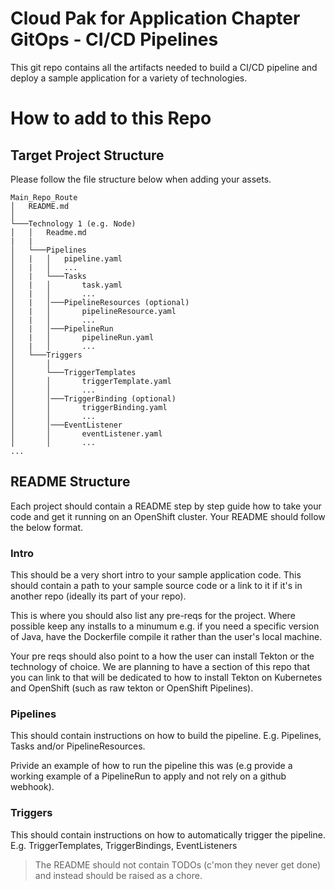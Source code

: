 # Cloud Pak for Application Chapter GitOps - CI/CD Pipelines

This git repo contains all the artifacts needed to build a CI/CD pipeline and deploy a sample application for a variety of technologies.

# How to add to this Repo

## Target Project Structure

Please follow the file structure below when adding your assets.

```
Main_Repo_Route
│   README.md
│
└───Technology 1 (e.g. Node)
│   │   Readme.md
|   |
│   └───Pipelines
│   |   │   pipeline.yaml
│   |   │   ...
│   |   └───Tasks
│   |   │       task.yaml
│   |   │       ...
│   |   │───PipelineResources (optional)
│   |   │       pipelineResource.yaml
│   |   │       ...
│   |   │───PipelineRun
│   |   │       pipelineRun.yaml
│   |   │       ...
│   └───Triggers
│       │
│       └───TriggerTemplates
│       │       triggerTemplate.yaml
│       │       ...
│       │───TriggerBinding (optional)
│       │       triggerBinding.yaml
│       │       ...
│       │───EventListener
│       │       eventListener.yaml
│       │       ...
...
```

## README Structure

Each project should contain a README step by step guide how to take your code and get it running on an OpenShift cluster. Your README should follow the below format.

### **Intro**

This should be a very short intro to your sample application code. This should contain a path to your sample source code or a link to it if it's in another repo (ideally its part of your repo).

This is where you should also list any pre-reqs for the project. Where possible keep any installs to a minumum e.g. if you need a specific version of Java, have the Dockerfile compile it rather than the user's local machine.

Your pre reqs should also point to a how the user can install Tekton or the technology of choice. We are planning to have a section of this repo that you can link to that will be dedicated to how to install Tekton on Kubernetes and OpenShift (such as raw tekton or OpenShift Pipelines).

### **Pipelines**

This should contain instructions on how to build the pipeline.
E.g. Pipelines, Tasks and/or PipelineResources.

Privide an example of how to run the pipeline this was (e.g provide a working example of a PipelineRun to apply and not rely on a github webhook).

### **Triggers**

This should contain instructions on how to automatically trigger the pipeline.
E.g. TriggerTemplates, TriggerBindings, EventListeners

> The README should not contain TODOs (c'mon they never get done) and instead should be raised as a chore.
